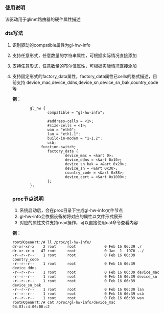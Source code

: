 ### 使用说明
该驱动用于glinet路由器的硬件属性描述

### dts写法

1. 识别驱动的compatible属性为gl-hw-info

2. 支持任意形式，任意数量的字符串属性，可根据实际情况直接添加

3. 支持任意形式，任意数量的布尔值属性，可根据实际情况直接添加

4. 支持固定形式的factory_data属性，factory_data属性已cells的格式描述，目前支持 device_mac,device_ddns,device_sn,device_sn_bak,country_code等

   **例：**

   ```xml-dtd
           gl_hw {
                   compatible = "gl-hw-info";
   
                   #address-cells = <1>;
                   #size-cells = <1>;
                   wan = "eth0";
                   lan = "eth1.1";
                   build-in-modem = "1-1.2";
                   usb;
   				function-switch;
                   factory_data {
                           device_mac = <&art 0>;
                           device_ddns = <&art 0x10>;
                           device_sn_bak = <&art 0x20>;
                           device_sn = <&art 0x30>;
                           country_code = <&art 0x88>;
                           device_cert = <&art 0x1000>;
                   };
           };
   ```

   ### proc节点说明

   1. 系统启动后，会在proc目录下生成gl-hw-info文件节点
   2. gl-hw-info会依据设备树将对应的属性以文件形式展开
   3. 对应的属性文件支持read操作，可以直接使用cat命令查看内容

   **例：**

   ```shell
   root@OpenWrt:/# ll /proc/gl-hw-info/
   dr-xr-xr-x    2 root     root             0 Feb 16 06:39 ./
   dr-xr-xr-x   47 root     root             0 Jan  1  1970 ../
   -r--r--r--    1 root     root             0 Feb 16 06:39 country_code
   -r--r--r--    1 root     root             0 Feb 16 06:39 device_ddns
   -r--r--r--    1 root     root             0 Feb 16 06:39 device_mac
   -r--r--r--    1 root     root             0 Feb 16 06:39 device_sn
   -r--r--r--    1 root     root             0 Feb 16 06:39 device_sn_bak
   -r--r--r--    1 root     root             0 Feb 16 06:39 lan
   -r--r--r--    1 root     root             0 Feb 16 06:39 usb
   -r--r--r--    1 root     root             0 Feb 16 06:39 wan
   root@OpenWrt:/# cat /proc/gl-hw-info/device_mac 
   94:83:c4:06:00:c2
   
   ```

   